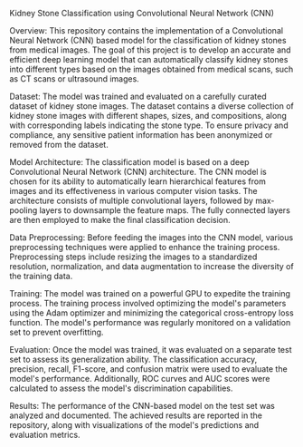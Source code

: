 Kidney Stone Classification using Convolutional Neural Network (CNN)

Overview:
This repository contains the implementation of a Convolutional Neural Network (CNN) based model for the classification of kidney stones from medical images. The goal of this project is to develop an accurate and efficient deep learning model that can automatically classify kidney stones into different types based on the images obtained from medical scans, such as CT scans or ultrasound images.

Dataset:
The model was trained and evaluated on a carefully curated dataset of kidney stone images. The dataset contains a diverse collection of kidney stone images with different shapes, sizes, and compositions, along with corresponding labels indicating the stone type. To ensure privacy and compliance, any sensitive patient information has been anonymized or removed from the dataset.

Model Architecture:
The classification model is based on a deep Convolutional Neural Network (CNN) architecture. The CNN model is chosen for its ability to automatically learn hierarchical features from images and its effectiveness in various computer vision tasks. The architecture consists of multiple convolutional layers, followed by max-pooling layers to downsample the feature maps. The fully connected layers are then employed to make the final classification decision.

Data Preprocessing:
Before feeding the images into the CNN model, various preprocessing techniques were applied to enhance the training process. Preprocessing steps include resizing the images to a standardized resolution, normalization, and data augmentation to increase the diversity of the training data.

Training:
The model was trained on a powerful GPU to expedite the training process. The training process involved optimizing the model's parameters using the Adam optimizer and minimizing the categorical cross-entropy loss function. The model's performance was regularly monitored on a validation set to prevent overfitting.

Evaluation:
Once the model was trained, it was evaluated on a separate test set to assess its generalization ability. The classification accuracy, precision, recall, F1-score, and confusion matrix were used to evaluate the model's performance. Additionally, ROC curves and AUC scores were calculated to assess the model's discrimination capabilities.

Results:
The performance of the CNN-based model on the test set was analyzed and documented. The achieved results are reported in the repository, along with visualizations of the model's predictions and evaluation metrics.


